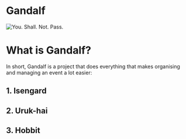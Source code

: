 Gandalf
=======

![You. Shall. Not. Pass.](http://www.badhaven.com/wp-content/uploads/2011/07/Gandalf-You-Shall-Not-Pass-Ian-McKellen.png)


# What is Gandalf?
In short, Gandalf is a project that does everything that makes organising and managing an event a lot easier:

## 1. Isengard

## 2. Uruk-hai

## 3. Hobbit
